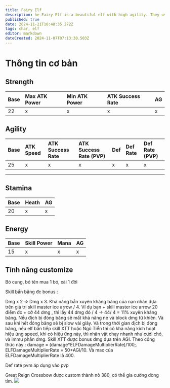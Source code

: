 ```yaml
---
title: Fairy Elf
description: he Fairy Elf is a beautiful elf with high agility. They use their special abilities to deal powerful physical attacks on enemies with bow type weapons. Their unique ability to wield bow and quiver items gives them high damage with a nice attacking range! 
published: true
date: 2024-11-21T10:48:35.272Z
tags: char, elf
editor: markdown
dateCreated: 2024-11-07T07:13:30.503Z
---
```


# Thông tin cơ bản

## Strength
| Base | Max ATK Power | Min ATK Power | ATK Success Rate | AG |
|:-----|:--------------|:--------------|:-----------------|:---|
| 22 | x | x | x | x |

## Agility
| Base | ATK Speed | ATK Success Rate | ATK Success Rate (PVP) | Def | Def Rate | Def Rate (PVP) |
|:-----|:----------|:-----------------|:-----------------------|:----|:---------|:---------------|
| 25 | x | x | x | x | x | x |

---

## Stamina
| Base | Heath | AG |
|:-----|:------|:---|
| 20 | x | x |

## Energy
| Base | Skill Power | Mana | AG |
|:-----|:------------|:-----|:---|
| 15 | x | x | x |

## Tính năng customize

Bó cung, bó tên mua 1 bó, xài 1 đời

Skill bắn băng đc bonus :

Dmg x 2 => Dmg x 3. 
Khả năng bắn xuyên kháng băng của nạn nhân dựa trên giá trị skill master ice arrow / 4. Ví dụ bạn + skill master ice arrow 20 điểm đc + cỡ 44 dmg , thì lấy 44 dmg đó / 4 -> 44/ 4 = 11% xuyên kháng băng.
Nếu địch bị đóng băng sẽ mất khả năng né và block dmg từ khiên. Và sau khi hết đóng băng sẽ bị slow vài giây. Và trong thời gian địch bị đóng băng, nếu elf bắn tiếp skill XTT hoặc Ngũ Tiển thì có khả năng kích hoạt hiệu ứng speed, khi có hiệu ứng này, thì nhân vật chạy nhanh như cưởi chó, và immu phản dmg. 
Skill XTT được bonus dmg dựa trên AGI. Theo công thức này : damage = (damage*ELFDamageMultiplierRate)/100;. ELFDamageMultiplierRate = 50+AGI/10. Và max của ELFDamageMultiplierRate là 400.

Def rate pvm áp dụng vào pvp

Great Reign Crossbow được custom thành nỏ 380, có thể gia cường dòng tím.
[![](https://mu0rs.com/item_images/4/19.gif)](https://mu0rs.com/thong-tin-vat-pham-mu-ko-reset/2067/Great%20Reign%20Crossbow)